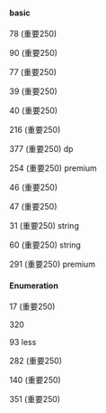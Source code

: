 #### basic

78 (重要250)

90 (重要250)

77 (重要250)

39 (重要250)

40 (重要250)

216 (重要250)

377 (重要250) dp

254 (重要250) premium

46 (重要250)

47 (重要250)

31 (重要250) string

60 (重要250) string

291 (重要250) premium

#### Enumeration

17 (重要250)

320 

93 less

282 (重要250)

140 (重要250)

351 (重要250)
